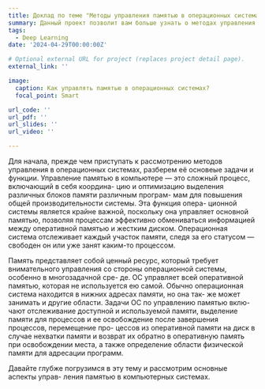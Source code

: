 ```yaml
---
title: Доклад по теме "Методы управления памятью в операционных системах"
summary: Данный проект позволит вам больше узнать о методах управления памятью в операционных системах. 
tags:
  - Deep Learning
date: '2024-04-29T00:00:00Z'

# Optional external URL for project (replaces project detail page).
external_link: ''

image:
  caption: Как управлять памятью в операционных системах?
  focal_point: Smart

url_code: ''
url_pdf: ''
url_slides: ''
url_video: ''

---
```


Для начала, прежде чем приступать к рассмотрению методов управления в
операционных системах, разберем её основеые задачи и функции. Управление
памятью в компьютере — это сложный процесс, включающий в себя координа-
цию и оптимизацию выделения различных блоков памяти различным програм-
мам для повышения общей производительности системы. Эта функция опера-
ционной системы является крайне важной, поскольку она управляет основной
памятью, позволяя процессам эффективно обмениваться информацией между
оперативной памятью и жестким диском. Операционная система отслеживает
каждый участок памяти, следя за его статусом — свободен он или уже занят
каким-то процессом.

Память представляет собой ценный ресурс, который требует внимательного
управления со стороны операционной системы, особенно в многозадачной сре-
де. ОС управляет всей оперативной памятью, которая не используется ею самой.
Обычно операционная система находится в нижних адресах памяти, но она так-
же может занимать и другие области. Задачи ОС по управлению памятью вклю-
чают отслеживание доступной и используемой памяти, выделение памяти для
процессов и ее освобождение после завершения процессов, перемещение про-
цессов из оперативной памяти на диск в случае нехватки памяти и возврат их
обратно в оперативную память при освобождении места, а также определение
области физической памяти для адресации программ.

Давайте глубже погрузимся в эту тему и рассмотрим основные аспекты управ-
ления памятью в компьютерных системах.
